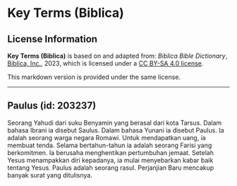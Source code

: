 # Key Terms (Biblica)

## License Information

**Key Terms (Biblica)** is based on and adapted from: _Biblica Bible Dictionary_, [Biblica, Inc.](https://www.biblica.com/), 2023, which is licensed under a [CC BY-SA 4.0 license](https://creativecommons.org/licenses/by-sa/4.0/legalcode.en).

This markdown version is provided under the same license.



--------------------------------

## Paulus (id: 203237)

Seorang Yahudi dari suku Benyamin yang berasal dari kota Tarsus. Dalam bahasa Ibrani ia disebut Saulus. Dalam bahasa Yunani ia disebut Paulus. Ia adalah seorang warga negara Romawi. Untuk mendapatkan uang, ia membuat tenda. Selama bertahun\-tahun ia adalah seorang Farisi yang berkomitmen. Ia berusaha menghentikan pertumbuhan jemaat. Setelah Yesus menampakkan diri kepadanya, ia mulai menyebarkan kabar baik tentang Yesus. Paulus adalah seorang rasul. Perjanjian Baru mencakup banyak surat yang ditulisnya.


